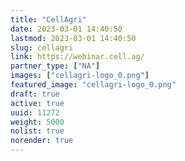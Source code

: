 ```yaml
---
title: "CellAgri"
date: 2023-03-01 14:40:50
lastmod: 2023-03-01 14:40:50
slug: cellagri
link: https://webinar.cell.ag/
partner_type: ["NA"]
images: ["cellagri-logo_0.png"]
featured_image: "cellagri-logo_0.png"
draft: true
active: true
uuid: 11272
weight: 5000
nolist: true
norender: true
---
```

